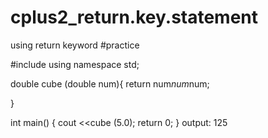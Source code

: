 # cplus2_return.key.statement
using return keyword #practice

#include <iostream>
using namespace std;

double cube (double num){
     return num*num*num;
     
}

int main()
{
     cout <<cube (5.0);
     return 0;
}
output:
  125
